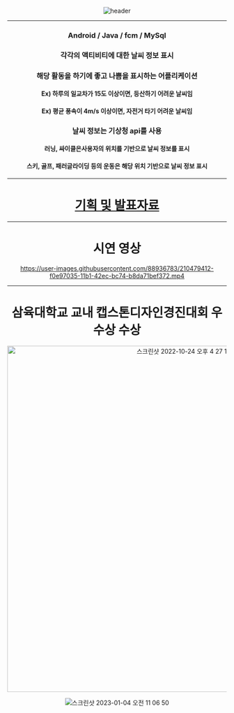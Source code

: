 

<div align="center">


![header](https://capsule-render.vercel.app/api?type=waving&color=timeGradient&height=300&section=header&text=ACCTY&fontSize=90&fontColor=#2b2b2b&animation=fadeIn)

***
### Android / Java / fcm / MySql
### 각각의 액티비티에 대한 날씨 정보 표시
### 해당 활동을 하기에 좋고 나쁨을 표시하는 어플리케이션
#### Ex) 하루의 일교차가 15도 이상이면, 등산하기 어려운 날씨임
#### Ex) 평균 풍속이 4m/s 이상이면, 자전거 타기 어려운 날씨임

### 날씨 정보는 기상청 api를 사용
#### 러닝, 싸이클은사용자의 위치를 기반으로 날씨 정보를 표시
#### 스키, 골프, 패러글라이딩 등의 운동은 해당 위치 기반으로 날씨 정보 표시

***
# [기획 및 발표자료](https://docs.google.com/presentation/d/1KigGH1A2YDeBQ756GHt1K5aXSITO3-qs/edit?usp=sharing&ouid=109482985170827362384&rtpof=true&sd=true)
<p align="center">

***
# 시연 영상
https://user-images.githubusercontent.com/88936783/210479412-f0e97035-11b1-42ec-bc74-b8da71bef372.mp4

***

# 삼육대학교 교내 캡스톤디자인경진대회 우수상 수상

  

<img width="794" alt="스크린샷 2022-10-24 오후 4 27 19" src="https://user-images.githubusercontent.com/88936783/210471652-665709ef-6eb6-4d16-a4dd-fb42337c06c6.png">

![스크린샷 2023-01-04 오전 11 06 50](https://user-images.githubusercontent.com/88936783/210471613-02ed36e7-aa51-4948-baad-8002d8173757.png)


</div>


